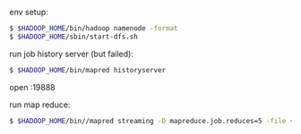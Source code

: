 env setup:
```bash
$ $HADOOP_HOME/bin/hadoop namenode -format
$ $HADOOP_HOME/sbin/start-dfs.sh
```

run job history server (but failed):
```bash
$ $HADOOP_HOME/bin/mapred historyserver
```
open <master-ip>:19888

run map reduce:
```bash
$ $HADOOP_HOME/bin//mapred streaming -D mapreduce.job.reduces=5 -file ~/mapper.py -mapper ~/mapper.py -file ~/reducer.py -reducer ~/reducer.py -input /big_movies.csv -output /key_5 -partitioner org.apache.hadoop.mapred.lib.KeyFieldBasedPartitioner
```
